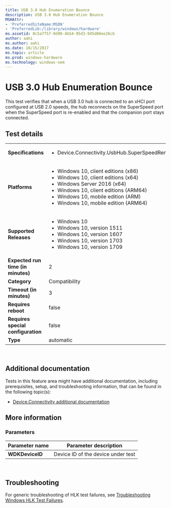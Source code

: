 ```yaml
---
title: USB 3.0 Hub Enumeration Bounce
description: USB 3.0 Hub Enumeration Bounce
MSHAttr:
- 'PreferredSiteName:MSDN'
- 'PreferredLib:/library/windows/hardware'
ms.assetid: 8c5a7f57-9d90-4b54-95d3-945d08ee26cb
author: aahi
ms.author: aahi
ms.date: 10/15/2017
ms.topic: article
ms.prod: windows-hardware
ms.technology: windows-oem
---
```


# <span id="p_hlk_test.202cba32-fa22-4cbb-9359-e881b1f949ae"></span>USB 3.0 Hub Enumeration Bounce


This test verifies that when a USB 3.0 hub is connected to an xHCI port configured at USB 2.0 speeds, the hub reconnects on the SuperSpeed port when the SuperSpeed port is re-enabled and that the companion port stays connected.

## Test details
|||
|---|---|
| **Specifications**  | <ul><li>Device.Connectivity.UsbHub.SuperSpeedRemainsOnAfterPortReset</li></ul> |  
| **Platforms**   | <ul><li>Windows 10, client editions (x86)</li><li>Windows 10, client editions (x64)</li><li>Windows Server 2016 (x64)</li><li>Windows 10, client editions (ARM64)</li><li>Windows 10, mobile edition (ARM)</li><li>Windows 10, mobile edition (ARM64)</li></ul> |
| **Supported Releases** | <ul><li>Windows 10</li><li>Windows 10, version 1511</li><li>Windows 10, version 1607</li><li>Windows 10, version 1703</li><li>Windows 10, version 1709</li></ul> |
|**Expected run time (in minutes)**| 2 |
|**Category**| Compatibility |
|**Timeout (in minutes)**| 3 |
|**Requires reboot**| false |
|**Requires special configuration**| false |
|**Type**| automatic |

 

## <span id="Additional_documentation"></span><span id="additional_documentation"></span><span id="ADDITIONAL_DOCUMENTATION"></span>Additional documentation


Tests in this feature area might have additional documentation, including prerequisites, setup, and troubleshooting information, that can be found in the following topic(s):

-   [Device.Connectivity additional documentation](device-connectivity-additional-documentation.md)

## <span id="More_information"></span><span id="more_information"></span><span id="MORE_INFORMATION"></span>More information


### <span id="Parameters"></span><span id="parameters"></span><span id="PARAMETERS"></span>Parameters

| Parameter name  | Parameter description              |
|-----------------|------------------------------------|
| **WDKDeviceID** | Device ID of the device under test |

 

## <span id="Troubleshooting"></span><span id="troubleshooting"></span><span id="TROUBLESHOOTING"></span>Troubleshooting


For generic troubleshooting of HLK test failures, see [Troubleshooting Windows HLK Test Failures](..\user\troubleshooting-windows-hlk-test-failures.md).

 

 






